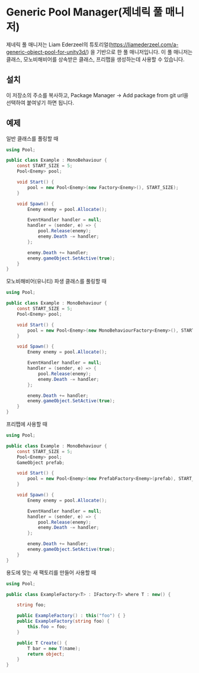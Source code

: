 # Generic Pool Manager(제네릭 풀 매니저)
제네릭 풀 매니저는 Liam Ederzeel의 튜토리얼(https://liamederzeel.com/a-generic-object-pool-for-unity3d/) 을 기반으로 한 풀 매니저입니다.
이 풀 매니저는 클래스, 모노비해비어를 상속받은 클래스, 프리팹을 생성하는데 사용할 수 있습니다.

## 설치
이 저장소의 주소를 복사하고, Package Manager → Add package from git url을 선택하여 붙여넣기 하면 됩니다.

## 예제
일반 클래스를 풀링할 때
```csharp
using Pool;

public class Example : MonoBehaviour {
    const START_SIZE = 5;
    Pool<Enemy> pool;

    void Start() {
        pool = new Pool<Enemy>(new Factory<Enemy>(), START_SIZE);
    }

	void Spawn() {
		Enemy enemy = pool.Allocate();

		EventHandler handler = null;
		handler = (sender, e) => {
			pool.Release(enemy);
			enemy.Death -= handler;
		};

		enemy.Death += handler;
		enemy.gameObject.SetActive(true);
	}
} 
```

모노비해비어(유니티) 파생 클래스를 풀링할 때
```csharp
using Pool;

public class Example : MonoBehaviour {
    const START_SIZE = 5;
    Pool<Enemy> pool;

    void Start() {
        pool = new Pool<Enemy>(new MonoBehaviourFactory<Enemy>(), START_SIZE);
    }

	void Spawn() {
		Enemy enemy = pool.Allocate();

		EventHandler handler = null;
		handler = (sender, e) => {
			pool.Release(enemy);
			enemy.Death -= handler;
		};

		enemy.Death += handler;
		enemy.gameObject.SetActive(true);
	}
} 
```

프리팹에 사용할 때
```csharp
using Pool;

public class Example : MonoBehaviour {
    const START_SIZE = 5;
    Pool<Enemy> pool;
    GameObject prefab;

    void Start() {
        pool = new Pool<Enemy>(new PrefabFactory<Enemy>(prefab), START_SIZE);
    }

	void Spawn() {
		Enemy enemy = pool.Allocate();

		EventHandler handler = null;
		handler = (sender, e) => {
			pool.Release(enemy);
			enemy.Death -= handler;
		};

		enemy.Death += handler;
		enemy.gameObject.SetActive(true);
	}
} 
```

용도에 맞는 새 팩토리를 만들어 사용할 때
```csharp
using Pool;

public class ExampleFactory<T> : IFactory<T> where T : new() {

	string foo;

	public ExampleFactory() : this("foo") { }
	public ExampleFactory(string foo) {
		this.foo = foo;
	}

	public T Create() {
		T bar = new T(name);
		return object;
	}
}
```
